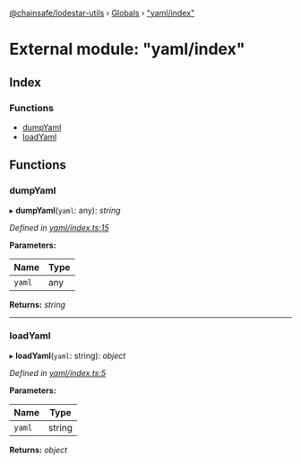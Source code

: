[@chainsafe/lodestar-utils](../README.md) › [Globals](../globals.md) › ["yaml/index"](_yaml_index_.md)

# External module: "yaml/index"

## Index

### Functions

* [dumpYaml](_yaml_index_.md#dumpyaml)
* [loadYaml](_yaml_index_.md#loadyaml)

## Functions

###  dumpYaml

▸ **dumpYaml**(`yaml`: any): *string*

*Defined in [yaml/index.ts:15](https://github.com/ChainSafe/lodestar/blob/9ad0d0ff3/packages/lodestar-utils/src/yaml/index.ts#L15)*

**Parameters:**

Name | Type |
------ | ------ |
`yaml` | any |

**Returns:** *string*

___

###  loadYaml

▸ **loadYaml**(`yaml`: string): *object*

*Defined in [yaml/index.ts:5](https://github.com/ChainSafe/lodestar/blob/9ad0d0ff3/packages/lodestar-utils/src/yaml/index.ts#L5)*

**Parameters:**

Name | Type |
------ | ------ |
`yaml` | string |

**Returns:** *object*
